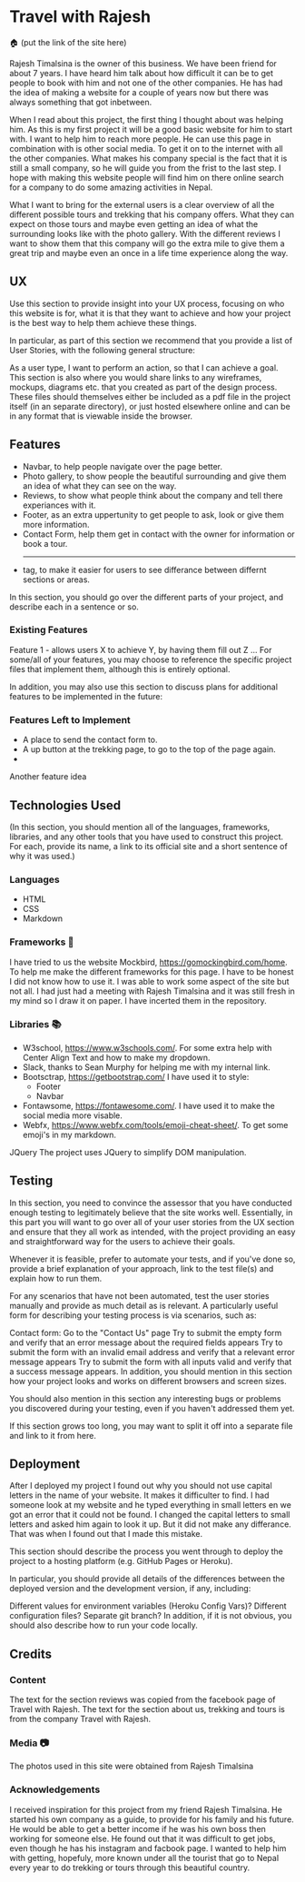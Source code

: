 # Travel with Rajesh

:house: (put the link of the site here)

Rajesh Timalsina is the owner of this business. We have been friend for about 7 years. I have heard him talk about how difficult it can be to get people to book with him and not one of the other companies. He has had the idea of making a website for a couple of years now but there was always something that got inbetween.

When I read about this project, the first thing I thought about was helping him. As this is my first project it will be a good basic website for him to start with. I want to help him to reach more people. He can use this page in combination with is other social media. To get it on to the internet with all the other companies. What makes his company special is the fact that it is still a small company, so he will guide you from the frist to the last step. 
I hope with making this website people will find him on there online search for a company to do some amazing activities in Nepal.

What I want to bring for the external users is a clear overview of all the different possible tours and trekking that his company offers. What they can expect on those tours and maybe even getting an idea of what the surrounding looks like with the photo gallery. With the different reviews I want to show them that this company will go the extra mile to give them a great trip and maybe even an once in a life time experience along the way. 


## UX
Use this section to provide insight into your UX process, focusing on who this website is for, what it is that they want to achieve and how your project is the best way to help them achieve these things.

In particular, as part of this section we recommend that you provide a list of User Stories, with the following general structure:

As a user type, I want to perform an action, so that I can achieve a goal.
This section is also where you would share links to any wireframes, mockups, diagrams etc. that you created as part of the design process. These files should themselves either be included as a pdf file in the project itself (in an separate directory), or just hosted elsewhere online and can be in any format that is viewable inside the browser.

## Features
* Navbar, to help people navigate over the page better.
* Photo gallery, to show people the beautiful surrounding and give them an idea of what they can see on the way.
* Reviews, to show what people think about the company and tell there experiances with it. 
* Footer, as an extra uppertunity to get people to ask, look or give them more information.
* Contact Form, help them get in contact with the owner for information or book a tour.
* <hr> tag, to make it easier for users to see differance between differnt sections or areas.

In this section, you should go over the different parts of your project, and describe each in a sentence or so.

### Existing Features
Feature 1 - allows users X to achieve Y, by having them fill out Z
...
For some/all of your features, you may choose to reference the specific project files that implement them, although this is entirely optional.

In addition, you may also use this section to discuss plans for additional features to be implemented in the future:

### Features Left to Implement
* A place to send the contact form to.
* A up button at the trekking page, to go to the top of the page again.
* 
Another feature idea

## Technologies Used
(In this section, you should mention all of the languages, frameworks, libraries, and any other tools that you have used to construct this project. For each, provide its name, a link to its official site and a short sentence of why it was used.)
### Languages

* HTML
* CSS
* Markdown

### Frameworks :page_facing_up:

I have tried to us the website Mockbird, https://gomockingbird.com/home. To help me make the different frameworks for this page. I have to be honest I did not know how to use it. I was able to work some aspect of the site but not all. I had just had a meeting with Rajesh Timalsina and it was still fresh in my mind so I draw it on paper. I have incerted them in the repository. 

### Libraries :books:

* W3school, https://www.w3schools.com/. For some extra help with Center Align Text and how to make my dropdown.
* Slack, thanks to Sean Murphy for helping me with my internal link.
* Bootsctrap, https://getbootstrap.com/
  I have used it to style:
  * Footer
  * Navbar
* Fontawsome, https://fontawesome.com/. I have used it to make the social media more visable.
* Webfx, https://www.webfx.com/tools/emoji-cheat-sheet/. To get some emoji's in my markdown.

JQuery
The project uses JQuery to simplify DOM manipulation.

## Testing
In this section, you need to convince the assessor that you have conducted enough testing to legitimately believe that the site works well. Essentially, in this part you will want to go over all of your user stories from the UX section and ensure that they all work as intended, with the project providing an easy and straightforward way for the users to achieve their goals.

Whenever it is feasible, prefer to automate your tests, and if you've done so, provide a brief explanation of your approach, link to the test file(s) and explain how to run them.

For any scenarios that have not been automated, test the user stories manually and provide as much detail as is relevant. A particularly useful form for describing your testing process is via scenarios, such as:

Contact form:
Go to the "Contact Us" page
Try to submit the empty form and verify that an error message about the required fields appears
Try to submit the form with an invalid email address and verify that a relevant error message appears
Try to submit the form with all inputs valid and verify that a success message appears.
In addition, you should mention in this section how your project looks and works on different browsers and screen sizes.

You should also mention in this section any interesting bugs or problems you discovered during your testing, even if you haven't addressed them yet.

If this section grows too long, you may want to split it off into a separate file and link to it from here.

## Deployment

After I deployed my project I found out why you should not use capital letters in the name of your website. It makes it difficulter to find. I had someone look at my website and he typed everything in small letters en we got an error that it could not be found. I changed the capital letters to small letters and asked him again to look it up. But it did not make any differance. That was when I found out that I made this mistake.



This section should describe the process you went through to deploy the project to a hosting platform (e.g. GitHub Pages or Heroku).

In particular, you should provide all details of the differences between the deployed version and the development version, if any, including:

Different values for environment variables (Heroku Config Vars)?
Different configuration files?
Separate git branch?
In addition, if it is not obvious, you should also describe how to run your code locally.

## Credits

### Content
The text for the section reviews was copied from the facebook page of Travel with Rajesh. The text for the section about us, trekking and tours is from the company Travel with Rajesh.

### Media :camera:
The photos used in this site were obtained from Rajesh Timalsina

### Acknowledgements
I received inspiration for this project from my friend Rajesh Timalsina. He started his own company as a guide, to provide for his family and his future. He would be able to get a better income if he was his own boss then working for someone else. He found out that it was difficult to get jobs, even though he has his instagram and facbook page. I wanted to help him with getting, hopefuly, more known under all the tourist that go to Nepal every year to do trekking or tours through this beautiful country.